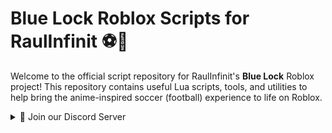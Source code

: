 # Blue Lock Roblox Scripts for RaulInfinit ⚽💙

Welcome to the official script repository for RaulInfinit's **Blue Lock** Roblox project! This repository contains useful Lua scripts, tools, and utilities to help bring the anime-inspired soccer (football) experience to life on Roblox.

<details>
  <summary>📢 Join our Discord Server</summary>

  [![Join our Discord](https://img.shields.io/discord/123456789012345678.svg?label=Discord&logo=discord&color=7289DA)](https://discord.gg/yourinvitecode)

</details>
